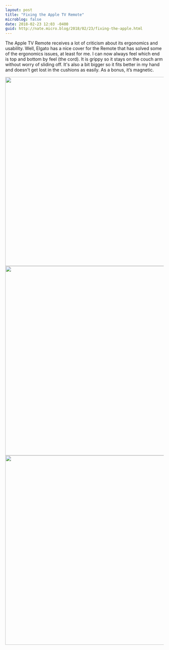 ```yaml
---
layout: post
title: "Fixing the Apple TV Remote"
microblog: false
date: 2018-02-23 12:03 -0400
guid: http://nate.micro.blog/2018/02/23/fixing-the-apple.html
---
```

The Apple TV Remote receives a lot of criticism about its ergonomics and usability. Well, Elgato has a nice cover for the Remote that has solved some of the ergonomics issues, at least for me. I can now always feel which end is top and bottom by feel (the cord). It is grippy so it stays on the couch arm without worry of sliding off. It's also a bit bigger so it fits better in my hand and doesn't get lost in the cushions as easily. As a bonus, it’s magnetic. 

<img src="http://nate.micro.blog/uploads/2018/a8214a5393.jpg" width="600" height="599" /><img src="http://nate.micro.blog/uploads/2018/8d9f3df500.jpg" width="599" height="600" /><img src="http://nate.micro.blog/uploads/2018/b29a3b0f96.jpg" width="599" height="600" />
